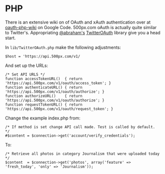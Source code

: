 # PHP

There is an extensive wiki on of OAuth and xAuth authentication over at [oauth-php-wiki][] on Google Code. 500px.com oAuth is actually quite similar to Twitter's. Appropriating [@abraham's][] [TwitterOAuth][] library give you a head start.

In <code>lib/TwitterOAuth.php</code> make the following adjustments:
    
    $host = 'https://api.500px.com/v1/

And set up the URLs:

    /* Set API URLS */
    function accessTokenURL()  { return 'https://api.500px.com/v1/oauth/access_token'; }
    function authenticateURL() { return 'https://api.500px.com/v1/oauth/authorize'; }
    function authorizeURL()    { return 'https://api.500px.com/v1/oauth/authorize'; }
    function requestTokenURL() { return 'https://api.500px.com/v1/oauth/request_token'; }

Change the example index.php from:

    /* If method is set change API call made. Test is called by default. */
    #$content = $connection->get('account/verify_credentials');

To:

    /* Retrieve all photos in category Journalism that were uploaded today */
    $content  = $connection->get('photos', array('feature' => 'fresh_today', 'only' => 'Journalism'));

[oauth-php-wiki]: http://example.com/  "OAuth - Consumer and Server library for PHP"
[@abraham's]: http://twitter.com/abraham "@abraham"
[twitteroauth]: https://github.com/abraham/twitteroauth "TwitterOAuth"